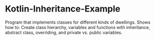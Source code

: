 # Kotlin-Inheritance-Example
Program that implements classes for different kinds of dwellings. Shows how to: Create class hierarchy, variables and functions with inheritance, abstract class, overriding, and private vs. public variables.
